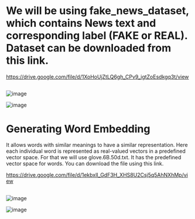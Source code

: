  # We will be using fake_news_dataset, which contains News text and corresponding label (FAKE or REAL). Dataset can be downloaded from this link.
 https://drive.google.com/file/d/1XoHoUjZtLQ6gh_CPv9_igtZoEsdkgq3t/view

##

![image](https://github.com/user-attachments/assets/28514c2a-d272-445e-95ad-058ff2769a69)


![image](https://github.com/user-attachments/assets/89e12bd7-4d32-4a2a-91b3-d065cdf94742)



##

# Generating Word Embedding

It allows words with similar meanings to have a similar representation. Here each individual word is represented as real-valued vectors in a predefined vector space. For that we will use glove.6B.50d.txt. It has the predefined vector space for words. You can download the file using this link.

https://drive.google.com/file/d/1ekbxlI_GdF3H_XHS8U2Csj5q5AhNXhMp/view

##

![image](https://github.com/user-attachments/assets/9892f7f1-fe43-442f-b30c-47461741ae9a)


![image](https://github.com/user-attachments/assets/664088ba-c92e-479e-9613-4d13e177a4ef)


